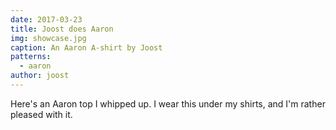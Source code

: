 ```yaml
---
date: 2017-03-23
title: Joost does Aaron
img: showcase.jpg
caption: An Aaron A-shirt by Joost
patterns:
  - aaron
author: joost
---
```


Here's an Aaron top I whipped up. I wear this under my shirts, and I'm rather pleased with it.